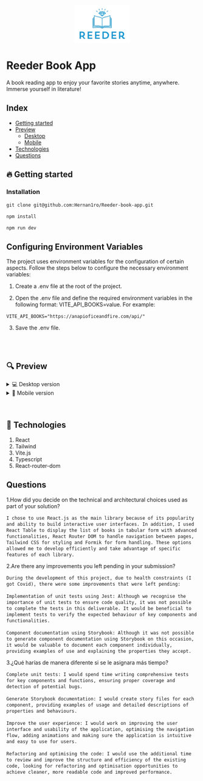 <p align="center">
    <a href="#linkdemo">
        <img src="./public/logo.jpg" height="100" alt="Reeder book app"/>
    </a>
</p>

<h1 id="web">Reeder Book App</h1>

A book reading app to enjoy your favorite stories anytime, anywhere. Immerse yourself in literature!

## Index

- [Getting started](#scripts)
- [Preview](#preview)
  - [Desktop](#desktop)
  - [Mobile](#mobile)
- [Technologies](#technologies)
- [Questions](#questions)

<h2 id="scripts">🔥 Getting started</h2>

### Installation

```
git clone git@github.com:Hernan1ro/Reeder-book-app.git
```

```
npm install
```

```
npm run dev
```

## Configuring Environment Variables

The project uses environment variables for the configuration of certain aspects. Follow the steps below to configure the necessary environment variables:

1. Create a .env file at the root of the project.

2. Open the .env file and define the required environment variables in the following format: VITE_API_BOOKS=value. For example:

```
VITE_API_BOOKS="https://anapioficeandfire.com/api/"
```

3. Save the .env file.

<br>
<br>

<h2 id="preview">🔍 Preview</h2>

<details>
  <summary id="desktop">💻 Desktop version</summary>    
  <img src="./public/desktopview1.png" alt="Desktop view 1">
  <img src="./public/desktopview2.png" alt="Desktop view 2">
  <img src="./public/desktopview3.png" alt="Desktop view 3">
  <img src="./public/desktopview4.png" alt="Desktop view 4">
</details>

<details>
  <summary id="mobile">📱 Mobile version</summary>  
  <img src="./public/mobileview1.png" alt="Mobile view 1">
  <img src="./public/mobileview2.png" alt="Mobile view 2">
  <img src="./public/mobileview3.png" alt="Mobile view 3">
  <img src="./public/mobileview4.png" alt="Mobile view 4">
</details>
<br>
<br>
<h2 id="technologies">📲 Technologies</h2>

1. React
2. Tailwind
3. Vite.js
4. Typescript
5. React-router-dom

<h2 id="questions"> Questions</h2>

1.How did you decide on the technical and architectural choices used as part of your solution?

```
I chose to use React.js as the main library because of its popularity and ability to build interactive user interfaces. In addition, I used React Table to display the list of books in tabular form with advanced functionalities, React Router DOM to handle navigation between pages, Tailwind CSS for styling and Formik for form handling. These options allowed me to develop efficiently and take advantage of specific features of each library.
```

2.Are there any improvements you left pending in your submission?

```
During the development of this project, due to health constraints (I got Covid), there were some improvements that were left pending:

Implementation of unit tests using Jest: Although we recognise the importance of unit tests to ensure code quality, it was not possible to complete the tests in this deliverable. It would be beneficial to implement tests to verify the expected behaviour of key components and functionalities.

Component documentation using Storybook: Although it was not possible to generate component documentation using Storybook on this occasion, it would be valuable to document each component individually, providing examples of use and explaining the properties they accept.
```

3.¿Qué harías de manera diferente si se le asignara más tiempo?

```
Complete unit tests: I would spend time writing comprehensive tests for key components and functions, ensuring proper coverage and detection of potential bugs.

Generate Storybook documentation: I would create story files for each component, providing examples of usage and detailed descriptions of properties and behaviours.

Improve the user experience: I would work on improving the user interface and usability of the application, optimising the navigation flow, adding animations and making sure the application is intuitive and easy to use for users.

Refactoring and optimising the code: I would use the additional time to review and improve the structure and efficiency of the existing code, looking for refactoring and optimisation opportunities to achieve cleaner, more readable code and improved performance.
```
